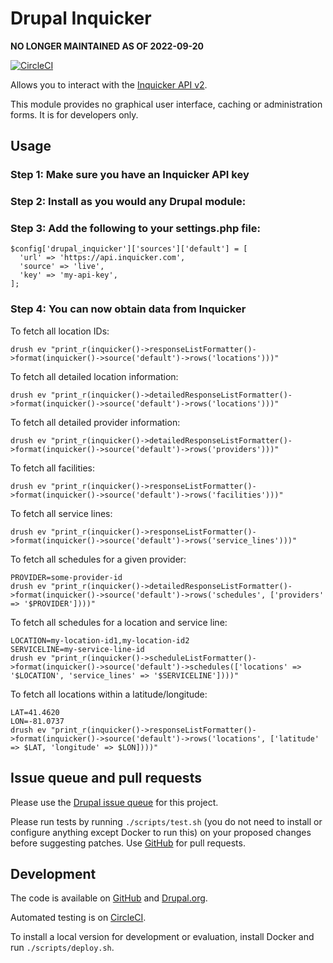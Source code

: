 Drupal Inquicker
=====

**NO LONGER MAINTAINED AS OF 2022-09-20**

[![CircleCI](https://circleci.com/gh/dcycle/drupal_inquicker/tree/2.x.svg?style=svg)](https://circleci.com/gh/dcycle/drupal_inquicker/tree/2.x)

Allows you to interact with the [Inquicker API v2](https://docs.inquicker.com/api/v2/).

This module provides no graphical user interface, caching or administration forms. It is for developers only.

Usage
-----

### Step 1: Make sure you have an Inquicker API key

### Step 2: Install as you would any Drupal module:

### Step 3: Add the following to your settings.php file:

    $config['drupal_inquicker']['sources']['default'] = [
      'url' => 'https://api.inquicker.com',
      'source' => 'live',
      'key' => 'my-api-key',
    ];

### Step 4: You can now obtain data from Inquicker

To fetch all location IDs:

    drush ev "print_r(inquicker()->responseListFormatter()->format(inquicker()->source('default')->rows('locations')))"

To fetch all detailed location information:

    drush ev "print_r(inquicker()->detailedResponseListFormatter()->format(inquicker()->source('default')->rows('locations')))"

To fetch all detailed provider information:

    drush ev "print_r(inquicker()->detailedResponseListFormatter()->format(inquicker()->source('default')->rows('providers')))"

To fetch all facilities:

    drush ev "print_r(inquicker()->responseListFormatter()->format(inquicker()->source('default')->rows('facilities')))"

To fetch all service lines:

    drush ev "print_r(inquicker()->responseListFormatter()->format(inquicker()->source('default')->rows('service_lines')))"

To fetch all schedules for a given provider:

    PROVIDER=some-provider-id
    drush ev "print_r(inquicker()->detailedResponseListFormatter()->format(inquicker()->source('default')->rows('schedules', ['providers' => '$PROVIDER'])))"

To fetch all schedules for a location and service line:

    LOCATION=my-location-id1,my-location-id2
    SERVICELINE=my-service-line-id
    drush ev "print_r(inquicker()->scheduleListFormatter()->format(inquicker()->source('default')->schedules(['locations' => '$LOCATION', 'service_lines' => '$SERVICELINE'])))"

To fetch all locations within a latitude/longitude:

    LAT=41.4620
    LON=-81.0737
    drush ev "print_r(inquicker()->responseListFormatter()->format(inquicker()->source('default')->rows('locations', ['latitude' => $LAT, 'longitude' => $LON])))"

Issue queue and pull requests
-----

Please use the [Drupal issue queue](https://www.drupal.org/project/issues/search/drupal_inquicker) for this project.

Please run tests by running `./scripts/test.sh` (you do not need to install or configure anything except Docker to run this) on your proposed changes before suggesting patches. Use [GitHub](https://github.com/dcycle/drupal_inquicker) for pull requests.

Development
-----

The code is available on [GitHub](https://github.com/dcycle/drupal_inquicker) and [Drupal.org](https://www.drupal.org/project/drupal_inquicker).

Automated testing is on [CircleCI](https://circleci.com/gh/dcycle/drupal_inquicker).

To install a local version for development or evaluation, install Docker and run `./scripts/deploy.sh`.
